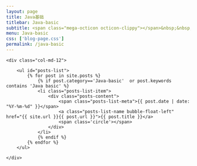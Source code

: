 ```yaml
---
layout: page
title: Java基础
titlebar: Java-basic
subtitle: <span class="mega-octicon octicon-clippy"></span>&nbsp;&nbsp; Java基础系列文章
menu: Java-basic
css: ['blog-page.css']
permalink: /java-basic
---
```


<div class="row">

    <div class="col-md-12">

        <ul id="posts-list">
            {% for post in site.posts %}
                {% if post.category=='Java-basic'  or post.keywords contains 'Java basic' %}
                <li class="posts-list-item">
                    <div class="posts-content">
                        <span class="posts-list-meta">{{ post.date | date: "%Y-%m-%d" }}</span>
                        <a class="posts-list-name bubble-float-left" href="{{ site.url }}{{ post.url }}">{{ post.title }}</a>
                        <span class='circle'></span>
                    </div>
                </li>
                {% endif %}
            {% endfor %}
        </ul> 

    </div>

</div>
<script>
    $(document).ready(function(){

        // Enable bootstrap tooltip
        $("body").tooltip({ selector: '[data-toggle=tooltip]' });

    });
</script>